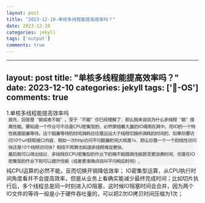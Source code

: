 ```yaml
---
layout: post
title: "2023-12-10-单核多线程能提高效率吗？"
date: 2023-12-10
categories: jekyll
tags: ['output']
comments: true
---
```


---
layout: post
title: "单核多线程能提高效率吗？"
date: 2023-12-10
categories: jekyll
tags: ['🥁-OS']
comments: true
---

1.单核多线程能提高效率吗
![image.png](images/1699618543428-9244e83f-facb-4034-add7-2269f4e7643f.png)
纯CPU运算的必然不能，反而切换开销降低效率；
IO密集型运算，从CPU执行时间角度看并不会提高效率，但是从业务上看确实能减少最终完成时间；比如切片执行后，多个线程总是同一时刻进入IO阻塞，这时候IO阻塞时间会合并，因为两个IO文件的等待一般是小于硬件吞吐量的，可以把2次IO拷贝时间压缩为1次；

